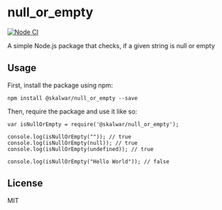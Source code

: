 # null_or_empty

[![Node CI](https://github.com/nikitushu2/null_or_empty/actions/workflows/whatever.yml/badge.svg?branch=master)](https://github.com/nikitushu2/null_or_empty/actions/workflows/whatever.yml)

A simple Node.js package that checks, if a given string is null or empty

## Usage

First, install the package using npm:

    npm install @skalwar/null_or_empty --save

Then, require the package and use it like so:

    var isNullOrEmpty = require('@skalwar/null_or_empty');

    console.log(isNullOrEmpty("")); // true
    console.log(isNullOrEmpty(null)); // true
    console.log(isNullOrEmpty(undefined)); // true

    console.log(isNullOrEmpty("Hello World")); // false

## License

MIT
